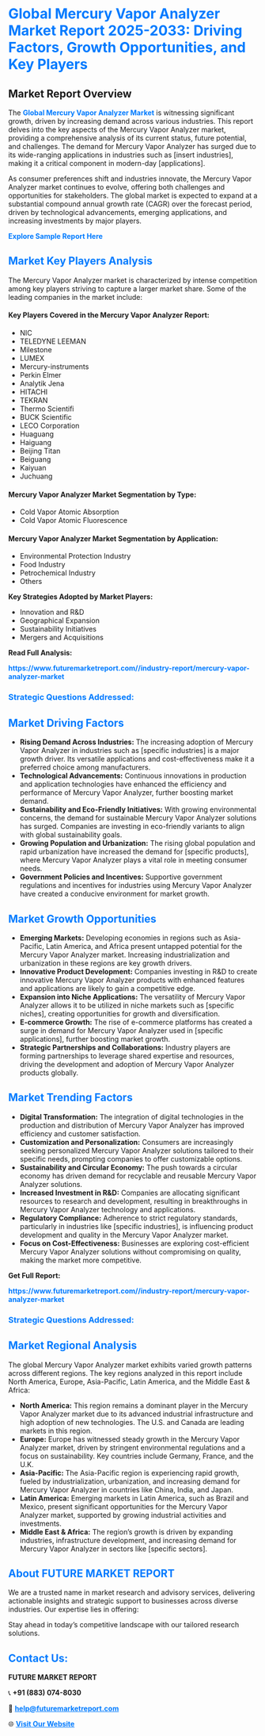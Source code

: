 <h1 style="color: #007BFF;">Global Mercury Vapor Analyzer Market Report 2025-2033: Driving Factors, Growth Opportunities, and Key Players</h1>

<section id="overview">
<h2>Market Report Overview</h2>
<p>The <a href="https://www.futuremarketreport.com//industry-report/mercury-vapor-analyzer-market" style="color: #007BFF; text-decoration: none;"><strong>Global Mercury Vapor Analyzer Market</strong></a> is witnessing significant growth, driven by increasing demand across various industries. This report delves into the key aspects of the Mercury Vapor Analyzer market, providing a comprehensive analysis of its current status, future potential, and challenges. The demand for Mercury Vapor Analyzer has surged due to its wide-ranging applications in industries such as [insert industries], making it a critical component in modern-day [applications].</p>
<p>As consumer preferences shift and industries innovate, the Mercury Vapor Analyzer market continues to evolve, offering both challenges and opportunities for stakeholders. The global market is expected to expand at a substantial compound annual growth rate (CAGR) over the forecast period, driven by technological advancements, emerging applications, and increasing investments by major players.</p>
</section>

<section id="overview">
<p><a href="https://www.futuremarketreport.com//request-sample/reportId=57516" style="color: #007BFF; text-decoration: none;"><strong>Explore Sample Report Here</strong></a></p>
</section>

<section id="key-players">
<h2 style="color: #007BFF;">Market Key Players Analysis</h2>
<p>The Mercury Vapor Analyzer market is characterized by intense competition among key players striving to capture a larger market share. Some of the leading companies in the market include:</p>
<h4>Key Players Covered in the Mercury Vapor Analyzer Report:</h4>
<ul><li>NIC</li><li>TELEDYNE LEEMAN</li><li>Milestone</li><li>LUMEX</li><li>Mercury-instruments</li><li>Perkin Elmer</li><li>Analytik Jena</li><li>HITACHI</li><li>TEKRAN</li><li>Thermo Scientifi</li><li>BUCK Scientific</li><li>LECO Corporation</li><li>Huaguang</li><li>Haiguang</li><li>Beijing Titan</li><li>Beiguang</li><li>Kaiyuan</li><li>Juchuang</li></ul>
<h4>Mercury Vapor Analyzer Market Segmentation by Type:</h4>
<ul><li>Cold Vapor Atomic Absorption</li><li>Cold Vapor Atomic Fluorescence</li></ul>

<h4>Mercury Vapor Analyzer Market Segmentation by Application:</h4>
<ul><li>Environmental Protection Industry</li><li>Food Industry</li><li>Petrochemical Industry</li><li>Others</li></ul>
<p><strong>Key Strategies Adopted by Market Players:</strong></p>
<ul>
<li>Innovation and R&D</li>
<li>Geographical Expansion</li>
<li>Sustainability Initiatives</li>
<li>Mergers and Acquisitions</li>
</ul>
</section>

<section>
<p><strong>Read Full Analysis: </strong></p><a href="https://www.futuremarketreport.com//industry-report/mercury-vapor-analyzer-market" style="color: #007BFF; text-decoration: none;"><strong>https://www.futuremarketreport.com//industry-report/mercury-vapor-analyzer-market</strong></a>
<h3 style="color: #007BFF;">Strategic Questions Addressed:</h3>
</section>

<section id="driving-factors">
<h2 style="color: #007BFF;">Market Driving Factors</h2>
<ul>
<li><strong>Rising Demand Across Industries:</strong> The increasing adoption of Mercury Vapor Analyzer in industries such as [specific industries] is a major growth driver. Its versatile applications and cost-effectiveness make it a preferred choice among manufacturers.</li>
<li><strong>Technological Advancements:</strong> Continuous innovations in production and application technologies have enhanced the efficiency and performance of Mercury Vapor Analyzer, further boosting market demand.</li>
<li><strong>Sustainability and Eco-Friendly Initiatives:</strong> With growing environmental concerns, the demand for sustainable Mercury Vapor Analyzer solutions has surged. Companies are investing in eco-friendly variants to align with global sustainability goals.</li>
<li><strong>Growing Population and Urbanization:</strong> The rising global population and rapid urbanization have increased the demand for [specific products], where Mercury Vapor Analyzer plays a vital role in meeting consumer needs.</li>
<li><strong>Government Policies and Incentives:</strong> Supportive government regulations and incentives for industries using Mercury Vapor Analyzer have created a conducive environment for market growth.</li>
</ul>
</section>

<section id="growth-opportunities">
<h2 style="color: #007BFF;">Market Growth Opportunities</h2>
<ul>
<li><strong>Emerging Markets:</strong> Developing economies in regions such as Asia-Pacific, Latin America, and Africa present untapped potential for the Mercury Vapor Analyzer market. Increasing industrialization and urbanization in these regions are key growth drivers.</li>
<li><strong>Innovative Product Development:</strong> Companies investing in R&D to create innovative Mercury Vapor Analyzer products with enhanced features and applications are likely to gain a competitive edge.</li>
<li><strong>Expansion into Niche Applications:</strong> The versatility of Mercury Vapor Analyzer allows it to be utilized in niche markets such as [specific niches], creating opportunities for growth and diversification.</li>
<li><strong>E-commerce Growth:</strong> The rise of e-commerce platforms has created a surge in demand for Mercury Vapor Analyzer used in [specific applications], further boosting market growth.</li>
<li><strong>Strategic Partnerships and Collaborations:</strong> Industry players are forming partnerships to leverage shared expertise and resources, driving the development and adoption of Mercury Vapor Analyzer products globally.</li>
</ul>
</section>

<section id="trending-factors">
<h2 style="color: #007BFF;">Market Trending Factors</h2>
<ul>
<li><strong>Digital Transformation:</strong> The integration of digital technologies in the production and distribution of Mercury Vapor Analyzer has improved efficiency and customer satisfaction.</li>
<li><strong>Customization and Personalization:</strong> Consumers are increasingly seeking personalized Mercury Vapor Analyzer solutions tailored to their specific needs, prompting companies to offer customizable options.</li>
<li><strong>Sustainability and Circular Economy:</strong> The push towards a circular economy has driven demand for recyclable and reusable Mercury Vapor Analyzer solutions.</li>
<li><strong>Increased Investment in R&D:</strong> Companies are allocating significant resources to research and development, resulting in breakthroughs in Mercury Vapor Analyzer technology and applications.</li>
<li><strong>Regulatory Compliance:</strong> Adherence to strict regulatory standards, particularly in industries like [specific industries], is influencing product development and quality in the Mercury Vapor Analyzer market.</li>
<li><strong>Focus on Cost-Effectiveness:</strong> Businesses are exploring cost-efficient Mercury Vapor Analyzer solutions without compromising on quality, making the market more competitive.</li>
</ul>
</section>

<section>
<p><strong>Get Full Report: </strong></p><a href="https://www.futuremarketreport.com//industry-report/mercury-vapor-analyzer-market" style="color: #007BFF; text-decoration: none;"><strong>https://www.futuremarketreport.com//industry-report/mercury-vapor-analyzer-market</strong></a>
<h3 style="color: #007BFF;">Strategic Questions Addressed:</h3>
</section>


<section id="regional-analysis">
<h2 style="color: #007BFF;">Market Regional Analysis</h2>
<p>The global Mercury Vapor Analyzer market exhibits varied growth patterns across different regions. The key regions analyzed in this report include North America, Europe, Asia-Pacific, Latin America, and the Middle East & Africa:</p>
<ul>
<li><strong>North America:</strong> This region remains a dominant player in the Mercury Vapor Analyzer market due to its advanced industrial infrastructure and high adoption of new technologies. The U.S. and Canada are leading markets in this region.</li>
<li><strong>Europe:</strong> Europe has witnessed steady growth in the Mercury Vapor Analyzer market, driven by stringent environmental regulations and a focus on sustainability. Key countries include Germany, France, and the U.K.</li>
<li><strong>Asia-Pacific:</strong> The Asia-Pacific region is experiencing rapid growth, fueled by industrialization, urbanization, and increasing demand for Mercury Vapor Analyzer in countries like China, India, and Japan.</li>
<li><strong>Latin America:</strong> Emerging markets in Latin America, such as Brazil and Mexico, present significant opportunities for the Mercury Vapor Analyzer market, supported by growing industrial activities and investments.</li>
<li><strong>Middle East & Africa:</strong> The region’s growth is driven by expanding industries, infrastructure development, and increasing demand for Mercury Vapor Analyzer in sectors like [specific sectors].</li>
</ul>
</section>

<footer>
<h2 style="color: #007BFF;">About FUTURE MARKET REPORT</h2>
<p>We are a trusted name in market research and advisory services, delivering actionable insights and strategic support to businesses across diverse industries. Our expertise lies in offering:</p>

<p>Stay ahead in today’s competitive landscape with our tailored research solutions.</p>

<h2 style="color: #007BFF;">Contact Us:</h2>
<p><strong>FUTURE MARKET REPORT</strong></p>
<p>📞 <strong>+91 (883) 074-8030</strong></p>
<p>📧 <strong><a href="mailto:help@futuremarketreport.com" style="color: #007BFF;">help@futuremarketreport.com</a></strong></p>
<p>🌐 <strong><a href="https://www.futuremarketreport.com/" style="color: #007BFF;">Visit Our Website</a></strong></p>
</footer>